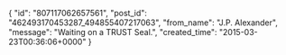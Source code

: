  {
   "id": "807117062657561",
   "post_id": "462493170453287_494855407217063",
   "from_name": "J.P. Alexander",
   "message": "Waiting on a TRUST Seal.",
   "created_time": "2015-03-23T00:36:06+0000"
 }
